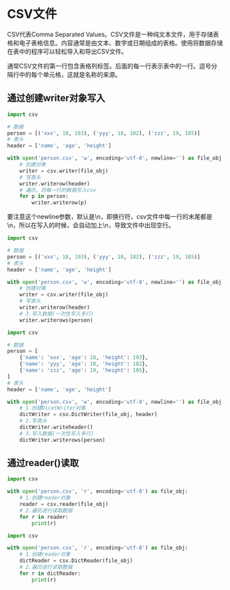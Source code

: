 


# CSV文件

​CSV代表Comma Separated Values。CSV文件是一种纯文本文件，用于存储表格和电子表格信息。内容通常是由文本、数字或日期组成的表格。使用将数据存储在表中的程序可以轻松导入和导出CSV文件。

通常CSV文件的第一行包含表格列标签。后面的每一行表示表中的一行。逗号分隔行中的每个单元格，这就是名称的来源。


## 通过创建writer对象写入
```py
import csv

# 数据
person = [('xxx', 18, 193), ('yyy', 18, 182), ('zzz', 19, 185)]
# 表头
header = ['name', 'age', 'height']

with open('person.csv', 'w', encoding='utf-8', newline='') as file_obj:
    # 创建对象
    writer = csv.writer(file_obj)
    # 写表头
    writer.writerow(header)
    # 遍历，将每一行的数据写入csv
    for p in person:
        writer.writerow(p)

```
要注意这个newline参数，默认是\n，即换行符，csv文件中每一行的末尾都是\n，所以在写入的时候，会自动加上\n，导致文件中出现空行。


```py
import csv

# 数据
person = [('xxx', 18, 193), ('yyy', 18, 182), ('zzz', 19, 185)]
# 表头
header = ['name', 'age', 'height']

with open('person.csv', 'w', encoding='utf-8', newline='') as file_obj:
    # 创建对象
    writer = csv.writer(file_obj)
    # 写表头
    writer.writerow(header)
    # 3.写入数据(一次性写入多行)
    writer.writerows(person)

```

```py
import csv

# 数据
person = [
    {'name': 'xxx', 'age': 18, 'height': 193},
    {'name': 'yyy', 'age': 18, 'height': 182},
    {'name': 'zzz', 'age': 19, 'height': 185},
]
# 表头
header = ['name', 'age', 'height']

with open('person.csv', 'w', encoding='utf-8', newline='') as file_obj:
    # 1.创建DicetWriter对象
    dictWriter = csv.DictWriter(file_obj, header)
    # 2.写表头
    dictWriter.writeheader()
    # 3.写入数据(一次性写入多行)
    dictWriter.writerows(person)

```

## 通过reader()读取
```py
import csv

with open('person.csv', 'r', encoding='utf-8') as file_obj:
    # 1.创建reader对象
    reader = csv.reader(file_obj)
    # 2.遍历进行读取数据
    for r in reader:
        print(r)
```

```py
import csv

with open('person.csv', 'r', encoding='utf-8') as file_obj:
    # 1.创建reader对象
    dictReader = csv.DictReader(file_obj)
    # 2.遍历进行读取数据
    for r in dictReader:
        print(r)
```